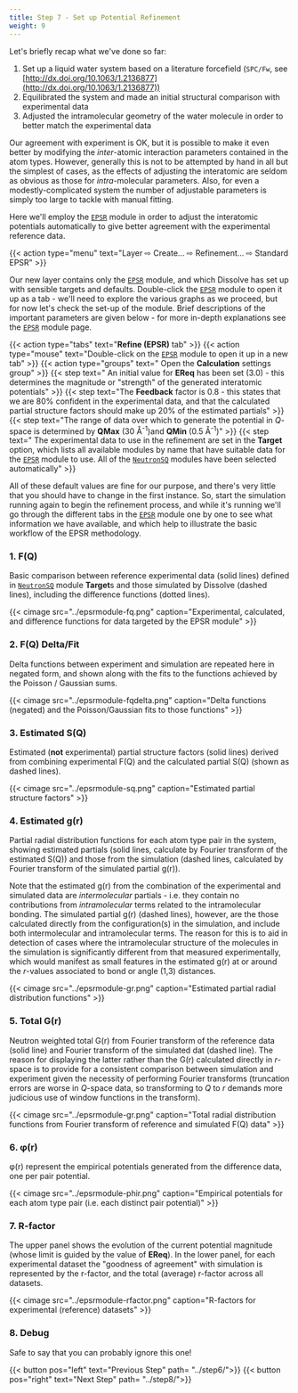 ```yaml
---
title: Step 7 - Set up Potential Refinement
weight: 9
---
```



Let's briefly recap what we've done so far:

1. Set up a liquid water system based on a literature forcefield (`SPC/Fw`, see [http://dx.doi.org/10.1063/1.2136877](http://dx.doi.org/10.1063/1.2136877))
2. Equilibrated the system and made an initial structural comparison with experimental data
2. Adjusted the intramolecular geometry of the water molecule in order to better match the experimental data

Our agreement with experiment is OK, but it is possible to make it even better by modifying the _inter_-atomic interaction parameters contained in the atom types. However, generally this is not to be attempted by hand in all but the simplest of cases, as the effects of adjusting the interatomic are seldom as obvious as those for _intra_-molecular parameters. Also, for even a modestly-complicated system the number of adjustable parameters is simply too large to tackle with manual fitting.

Here we'll employ the [`EPSR`](../../userguide/modules/epsr) module in order to adjust the interatomic potentials automatically to give better agreement with the experimental reference data.

{{< action type="menu" text="Layer &#8680; Create... &#8680; Refinement... &#8680; Standard EPSR" >}}

Our new layer contains only the [`EPSR`](../../userguide/modules/epsr) module, and which Dissolve has set up with sensible targets and defaults. Double-click the [`EPSR`](../../userguide/modules/epsr) module to open it up as a tab - we'll need to explore the various graphs as we proceed, but for now let's check the set-up of the module. Brief descriptions of the important parameters are given below - for more in-depth explanations see the [`EPSR`](../../userguide/modules/epsr) module page.

{{< action type="tabs" text="**Refine (EPSR)** tab" >}}
{{< action type="mouse" text="Double-click on the [`EPSR`](../../userguide/modules/epsr) module to open it up in a new tab" >}}
{{< action type="groups" text=" Open the **Calculation** settings group" >}}
{{< step text=" An initial value for **EReq** has been set (3.0) - this determines the magnitude or \"strength\" of the generated interatomic potentials" >}}
{{< step text="The **Feedback** factor is 0.8 - this states that we are 80% confident in the experimental data, and that the calculated partial structure factors should make up 20% of the estimated partials" >}}
{{< step text="The range of data over which to generate the potential in _Q_-space is determined by **QMax** (30 &#8491;<sup>-1</sup>)and **QMin** (0.5 &#8491;<sup>-1</sup>)" >}}
{{< step text=" The experimental data to use in the refinement are set in the **Target** option, which lists all available modules by name that have suitable data for the [`EPSR`](../../userguide/modules/epsr) module to use. All of the [`NeutronSQ`](../../userguide/modules/neutronsq) modules have been selected automatically" >}}


All of these default values are fine for our purpose, and there's very little that you should have to change in the first instance. So, start the simulation running again to begin the refinement process, and while it's running we'll go through the different tabs in the [`EPSR`](../../userguide/modules/epsr) module one by one to see what information we have available, and which help to illustrate the basic workflow of the EPSR methodology.

### 1. F(Q)

Basic comparison between reference experimental data (solid lines) defined in [`NeutronSQ`](../../userguide/modules/neutronsq) module **Target**s and those simulated by Dissolve (dashed lines), including the difference functions (dotted lines).

{{< cimage src="../epsrmodule-fq.png" caption="Experimental, calculated, and difference functions for data targeted by the EPSR module" >}}

### 2. F(Q) Delta/Fit

Delta functions between experiment and simulation are repeated here in negated form, and shown along with the fits to the functions achieved by the Poisson / Gaussian sums.

{{< cimage src="../epsrmodule-fqdelta.png" caption="Delta functions (negated) and the Poisson/Gaussian fits to those functions" >}}

### 3. Estimated S(Q)

Estimated (**not** experimental) partial structure factors (solid lines) derived from combining experimental F(Q) and the calculated partial S(Q) (shown as dashed lines).

{{< cimage src="../epsrmodule-sq.png" caption="Estimated partial structure factors" >}}

### 4. Estimated g(r)

Partial radial distribution functions for each atom type pair in the system, showing estimated partials (solid lines, calculate by Fourier transform of the estimated S(Q)) and those from the simulation (dashed lines, calculated by Fourier transform of the simulated partial g(r)).

Note that the estimated g(r) from the combination of the experimental and simulated data are _intermolecular_ partials - i.e. they contain no contributions from _intramolecular_ terms related to the intramolecular bonding. The simulated partial g(r) (dashed lines), however, are the those calculated directly from the configuration(s) in the simulation, and include both intermolecular and intramolecular terms. The reason for this is to aid in detection of cases where the intramolecular structure of the molecules in the simulation is significantly different from that measured experimentally, which would manifest as small features in the estimated g(r) at or around the _r_-values associated to bond or angle (1,3) distances.

{{< cimage src="../epsrmodule-gr.png" caption="Estimated partial radial distribution functions" >}}

### 5. Total G(r)

Neutron weighted total G(r) from Fourier transform of the reference data (solid line) and Fourier transform of the simulated dat (dashed line). The reason for displaying the latter rather than the G(r) calculated directly in _r_-space is to provide for a consistent comparison between simulation and experiment given the necessity of performing Fourier transforms (truncation errors are worse in _Q_-space data, so transforming to _Q_ to _r_ demands more judicious use of window functions in the transform).

{{< cimage src="../epsrmodule-gr.png" caption="Total radial distribution functions from Fourier transform of reference and simulated F(Q) data" >}}

### 6. &phi;(r)

&phi;(r) represent the empirical potentials generated from the difference data, one per pair potential.

{{< cimage src="../epsrmodule-phir.png" caption="Empirical potentials for each atom type pair (i.e. each distinct pair potential)" >}}

### 7. R-factor

The upper panel shows the evolution of the current potential magnitude (whose limit is guided by the value of **EReq**). In the lower panel, for each experimental dataset the "goodness of agreement" with simulation is represented by the r-factor, and the total (average) r-factor across all datasets.

{{< cimage src="../epsrmodule-rfactor.png" caption="R-factors for experimental (reference) datasets" >}}

### 8. Debug

Safe to say that you can probably ignore this one!


{{< button pos="left" text="Previous Step" path= "../step6/">}}
{{< button pos="right" text="Next Step" path= "../step8/">}}
